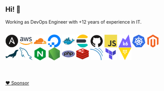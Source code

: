 ## Hi! 👋

Working as DevOps Engineer with +12 years of experience in IT. 


<div style="display: inline_block"><br>
<img src="https://raw.githubusercontent.com/devicons/devicon/refs/heads/master/icons/ansible/ansible-original.svg" alt="ansible" width="40" height="40" align="center" /> 
<img src="https://raw.githubusercontent.com/devicons/devicon/refs/heads/master/icons/amazonwebservices/amazonwebservices-original-wordmark.svg" alt="aws" width="40" height="40" align="center" /> 
<img src="https://raw.githubusercontent.com/devicons/devicon/refs/heads/master/icons/cloudflare/cloudflare-original.svg" alt="cloudflare" width="40" height="40"align="center" /> 
<img src="https://raw.githubusercontent.com/devicons/devicon/refs/heads/master/icons/digitalocean/digitalocean-original.svg" alt="digitalocean" width="40" height="40"align="center" /> 
<img src="https://raw.githubusercontent.com/devicons/devicon/refs/heads/master/icons/docker/docker-original.svg" alt="docker" width="40" height="40" align="center" /> 
<img src="https://raw.githubusercontent.com/devicons/devicon/refs/heads/master/icons/elasticsearch/elasticsearch-original.svg" alt="elasticsearch" width="40" height="40" align="center"/> 
<img src="https://raw.githubusercontent.com/devicons/devicon/refs/heads/master/icons/github/github-original.svg" alt="github" width="40" height="40" align="center"/> 
<img src="https://raw.githubusercontent.com/devicons/devicon/refs/heads/master/icons/javascript/javascript-original.svg" alt="javascript" width="40" height="40" align="center"/> 
<img src="https://raw.githubusercontent.com/devicons/devicon/refs/heads/master/icons/k6/k6-original.svg" alt="k6" width="40" height="40" align="center"/> 
<img src="https://raw.githubusercontent.com/devicons/devicon/refs/heads/master/icons/kubernetes/kubernetes-original.svg" alt="kubernetes" width="40" height="40" align="center"/> 
<img src="https://raw.githubusercontent.com/devicons/devicon/refs/heads/master/icons/magento/magento-original.svg" alt="magento" width="40" height="40" align="center"/> 
<img src="https://raw.githubusercontent.com/devicons/devicon/refs/heads/master/icons/mariadb/mariadb-original.svg" alt="mariadb" width="40" height="40" align="center"/> 
<img src="https://raw.githubusercontent.com/devicons/devicon/refs/heads/master/icons/mysql/mysql-original.svg" alt="mysql" width="40" height="40" align="center"/> 
<img src="https://raw.githubusercontent.com/devicons/devicon/refs/heads/master/icons/nginx/nginx-original.svg" alt="nginx" width="40" height="40" align="center"/> 
<img src="https://raw.githubusercontent.com/devicons/devicon/refs/heads/master/icons/nodejs/nodejs-original.svg" alt="nodejs" width="40" height="40" align="center"/> 
<img src="https://raw.githubusercontent.com/devicons/devicon/refs/heads/master/icons/php/php-original.svg" alt="php" width="40" height="40" align="center"/> 
<img src="https://raw.githubusercontent.com/devicons/devicon/refs/heads/master/icons/redis/redis-original.svg" alt="redis" width="40" height="40" align="center"v/> 
<img src="https://raw.githubusercontent.com/devicons/devicon/refs/heads/master/icons/sonarqube/sonarqube-original.svg" alt="sonarqube" width="40" height="40" align="center"/> 
<img src="https://raw.githubusercontent.com/devicons/devicon/refs/heads/master/icons/terraform/terraform-original.svg" alt="terraform" width="40" height="40" align="center"/> 
<img src="https://raw.githubusercontent.com/devicons/devicon/refs/heads/master/icons/vault/vault-original.svg" alt="vault" width="40" height="40" align="center"/> 
</div>

<br><br>

[:heart: Sponsor](https://github.com/sponsors/hugodeaguiar)

